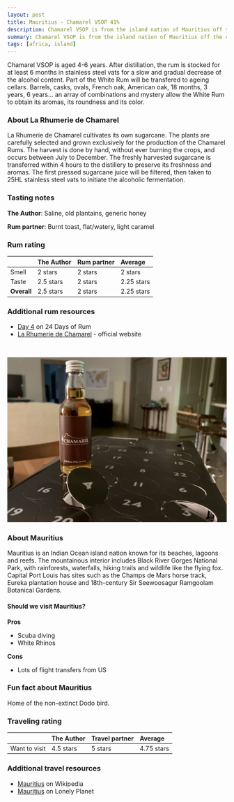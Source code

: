 ```yaml
---
layout: post
title: Mauritius - Chamarel VSOP 41%
description: Chamarel VSOP is from the island nation of Mauritius off the coast of Africa
summary: Chamarel VSOP is from the island nation of Mauritius off the coast of Africa
tags: [africa, island]
---
```


Chamarel VSOP is aged 4-6 years. After distillation, the rum is stocked for at least 6 months in stainless steel vats for a slow and gradual decrease of the alcohol content. Part of the White Rum will be transfered to ageing cellars. Barrels, casks, ovals, French oak, American oak, 18 months, 3 years, 6 years... an array of combinations and mystery allow the White Rum to obtain its aromas, its roundness and its color.

### About La Rhumerie de Chamarel

La Rhumerie de Chamarel cultivates its own sugarcane. The plants are carefully selected and grown exclusively for the production of the Chamarel Rums. The harvest is done by hand, without ever burning the crops, and occurs between July to December. The freshly harvested sugarcane is transferred within 4 hours to the distillery to preserve its freshness and aromas. The first pressed sugarcane juice will be filtered, then taken to 25HL stainless steel vats to initiate the alcoholic fermentation. 

### Tasting notes

**The Author**: Saline, old plantains, generic honey

**Rum partner**: Burnt toast, flat/watery, light caramel

### Rum rating

| | The Author | Rum partner | Average |
| :--- | :--- | :--- | :--- |
| Smell | 2 stars | 2 stars | 2 stars |
| Taste | 2.5 stars | 2 stars | 2.25 stars |
| **Overall** | 2.5 stars | 2 stars | 2.25 stars |

### Additional rum resources
- [Day 4](https://24daysofrum.com/day-4/) on 24 Days of Rum
- [La Rhumerie de Chamarel](https://www.rhumeriedechamarel.com/) - official website

<br>

![Image of Chamarel VSOP 50ml bottle](/assets/img/04-chamarel.jpg)

### About Mauritius

Mauritius is an Indian Ocean island nation known for its beaches, lagoons and reefs. The mountainous interior includes Black River Gorges National Park, with rainforests, waterfalls, hiking trails and wildlife like the flying fox. Capital Port Louis has sites such as the Champs de Mars horse track, Eureka plantation house and 18th-century Sir Seewoosagur Ramgoolam Botanical Gardens.

#### Should we visit Mauritius?

**Pros**
- Scuba diving
- White Rhinos

**Cons**
- Lots of flight transfers from US

### Fun fact about Mauritius

Home of the non-extinct Dodo bird.

### Traveling rating

| | The Author | Travel partner | Average |
| :--- | :--- | :--- | :--- |
| Want to visit | 4.5 stars | 5 stars | 4.75 stars |

### Additional travel resources
- [Mauritius](https://en.wikipedia.org/wiki/Mauritius) on Wikipedia
- [Mauritius](https://www.lonelyplanet.com/mauritius) on Lonely Planet

<br>